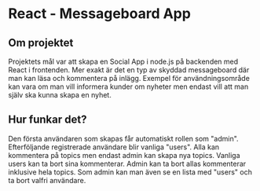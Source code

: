 # React - Messageboard App

## Om projektet
Projektets mål var att skapa en Social App i node.js på backenden med React i frontenden. Mer exakt är det en typ av skyddad messageboard där man kan läsa och kommentera på inlägg. Exempel för användningsområde kan vara om man vill informera kunder om nyheter men endast vill att man själv ska kunna skapa en nyhet.

## Hur funkar det?
Den första användaren som skapas får automatiskt rollen som "admin". Efterföljande registrerade användare blir vanliga "users". Alla kan kommentera på topics men endast admin kan skapa nya topics. Vanliga users kan ta bort sina kommenterar. Admin kan ta bort allas kommenterar inklusive hela topics. Som admin kan man även se en lista med "users" och ta bort valfri användare.